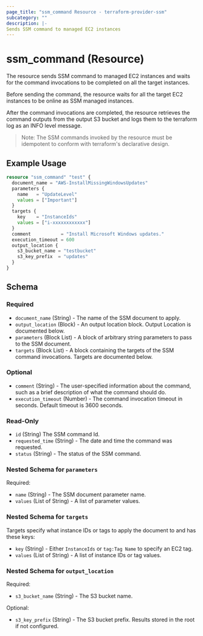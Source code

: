 ```yaml
---
page_title: "ssm_command Resource - terraform-provider-ssm"
subcategory: ""
description: |-
Sends SSM command to managed EC2 instances  
---
```


# ssm_command (Resource)

The resource sends SSM command to managed EC2 instances and waits for the command invocations to be completed on all the target instances.

Before sending the command, the resource waits for all the target EC2 instances to be online as SSM managed instances.

After the command invocations are completed, the resource retrieves the command outputs from the output S3 bucket and logs them to the terraform log as an INFO level message.

> Note: The SSM commands invoked by the resource must be idempotent to conform with terraform's declarative design.

## Example Usage

```terraform
resource "ssm_command" "test" {
  document_name = "AWS-InstallMissingWindowsUpdates"
  parameters {
    name   = "UpdateLevel"
    values = ["Important"]
  }
  targets {
    key    = "InstanceIds"
    values = ["i-xxxxxxxxxxxx"]
  }
  comment           = "Install Microsoft Windows updates."
  execution_timeout = 600
  output_location {
    s3_bucket_name = "testbucket"
    s3_key_prefix  = "updates"
  }
}
```

## Schema

### Required

- `document_name` (String) - The name of the SSM document to apply.
- `output_location` (Block) - An output location block. Output Location is documented below.
- `parameters` (Block List) - A block of arbitrary string parameters to pass to the SSM document.
- `targets` (Block List) - A block containing the targets of the SSM command invocations. Targets are documented below.

### Optional

- `comment` (String) - The user-specified information about the command, such as a brief description of what the command should do.
- `execution_timeout` (Number) - The command invocation timeout in seconds. Default timeout is 3600 seconds.

### Read-Only

- `id` (String) The SSM command Id.
- `requested_time` (String) - The date and time the command was requested.
- `status` (String) - The status of the SSM command.

### Nested Schema for `parameters`

Required:

- `name` (String) - The SSM document parameter name.
- `values` (List of String) - A list of parameter values.

### Nested Schema for `targets`

Targets specify what instance IDs or tags to apply the document to and has these keys:

- `key` (String) - Either `InstanceIds` or `tag:Tag Name` to specify an EC2 tag.
- `values` (List of String) - A list of instance IDs or tag values.

### Nested Schema for `output_location`

Required:

- `s3_bucket_name` (String) - The S3 bucket name.

Optional:

- `s3_key_prefix` (String) - The S3 bucket prefix. Results stored in the root if not configured.

